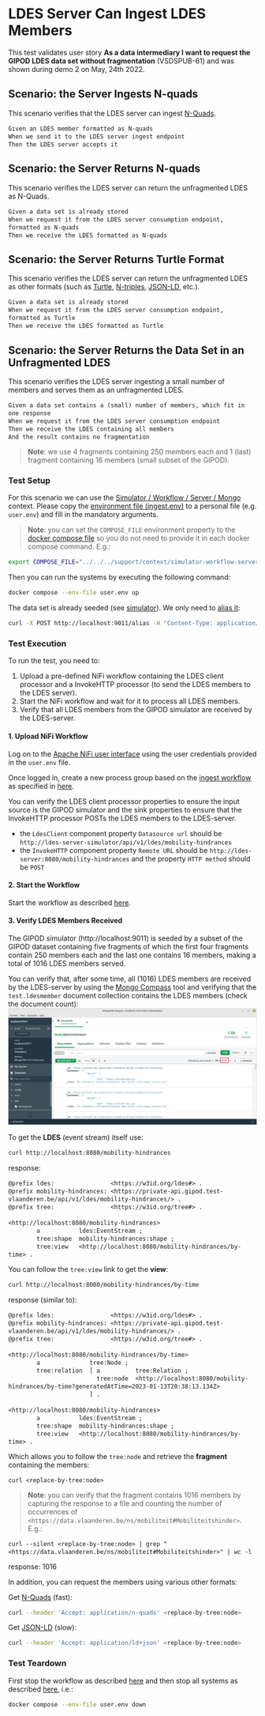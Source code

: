 # LDES Server Can Ingest LDES Members
This test validates user story **As a data intermediary I want to request the GIPOD LDES data set without fragmentation** (VSDSPUB-61) and was shown during demo 2 on May, 24th 2022.

## Scenario: the Server Ingests N-quads
This scenario verifies that the LDES server can ingest [N-Quads](https://www.w3.org/TR/n-quads/).
```gherkin
Given an LDES member formatted as N-quads
When we send it to the LDES server ingest endpoint
Then the LDES server accepts it
```

## Scenario: the Server Returns N-quads
This scenario verifies the LDES server can return the unfragmented LDES as N-Quads.
```gherkin
Given a data set is already stored
When we request it from the LDES server consumption endpoint, formatted as N-quads
Then we receive the LDES formatted as N-quads
```

## Scenario: the Server Returns Turtle Format
This scenario verifies the LDES server can return the unfragmented LDES as other formats (such as [Turtle](https://www.w3.org/TR/turtle/), [N-triples](https://www.w3.org/TR/n-triples/), [JSON-LD](https://www.w3.org/TR/json-ld11/), etc.).
```gherkin
Given a data set is already stored
When we request it from the LDES server consumption endpoint, formatted as Turtle
Then we receive the LDES formatted as Turtle
```

## Scenario: the Server Returns the Data Set in an Unfragmented LDES
This scenario verifies the LDES server ingesting a small number of members and serves them as an unfragmented LDES.
```gherkin
Given a data set contains a (small) number of members, which fit in one response
When we request it from the LDES server consumption endpoint
Then we receive the LDES containing all members
And the result contains no fragmentation
```
> **Note**: we use 4 fragments containing 250 members each and 1 (last) fragment containing 16 members (small subset of the GIPOD).

### Test Setup
For this scenario we can use the [Simulator / Workflow / Server / Mongo](../../../support/context/simulator-workflow-server-mongo/README.md) context. Please copy the [environment file (ingest.env)](./ingest.env) to a personal file (e.g. `user.env`) and fill in the mandatory arguments. 

> **Note**: you can set the `COMPOSE_FILE` environment property to the [docker compose file](../../../support/context/simulator-workflow-server-mongo/docker-compose.yml) so you do not need to provide it in each docker compose command. E.g.:
```bash
export COMPOSE_FILE="../../../support/context/simulator-workflow-server-mongo/docker-compose.yml"
```

Then you can run the systems by executing the following command:
```bash
docker compose --env-file user.env up
```

The data set is already seeded (see [simulator](http://localhost:9011)). We only need to [alias it](./create-alias.json):
```bash
curl -X POST http://localhost:9011/alias -H "Content-Type: application/json" -d '@create-alias.json'
```

### Test Execution
To run the test, you need to:
1. Upload a pre-defined NiFi workflow containing the LDES client processor and a InvokeHTTP processor (to send the LDES members to the LDES server).
2. Start the NiFi workflow and wait for it to process all LDES members.
3. Verify that all LDES members from the GIPOD simulator are received by the LDES-server.

#### 1. Upload NiFi Workflow
Log on to the [Apache NiFi user interface](https://localhost:8443/nifi) using the user credentials provided in the `user.env` file.

Once logged in, create a new process group based on the [ingest workflow](./nifi-workflow.json) as specified in [here](../../../support/context/workflow/README.md#creating-a-workflow).

You can verify the LDES client processor properties to ensure the input source is the GIPOD simulator and the sink properties to ensure that the InvokeHTTP processor POSTs the LDES members to the LDES-server.
* the `LdesClient` component property `Datasource url` should be `http://ldes-server-simulator/api/v1/ldes/mobility-hindrances`
* the `InvokeHTTP` component property `Remote URL` should be `http://ldes-server:8080/mobility-hindrances` and the property `HTTP method` should be `POST`

#### 2. Start the Workflow
Start the workflow as described [here](../../../support/context/workflow/README.md#starting-a-workflow).

#### 3. Verify LDES Members Received
The GIPOD simulator (http://localhost:9011) is seeded by a subset of the GIPOD dataset containing five fragments of which the first four fragments contain 250 members each and the last one contains 16 members, making a total of 1016 LDES members served.

You can verify that, after some time, all (1016) LDES members are received by the LDES-server by using the [Mongo Compass](https://www.mongodb.com/products/compass) tool and verifying that the `test.ldesmember` document collection contains the LDES members (check the document count):
![test.ldesmember document count](./artwork/test-ldesmember-document-count.png)

To get the **LDES** (event stream) itself use:
```bash
curl http://localhost:8080/mobility-hindrances
```
response:
```
@prefix ldes:                <https://w3id.org/ldes#> .
@prefix mobility-hindrances: <https://private-api.gipod.test-vlaanderen.be/api/v1/ldes/mobility-hindrances/> .
@prefix tree:                <https://w3id.org/tree#> .

<http://localhost:8080/mobility-hindrances>
        a           ldes:EventStream ;
        tree:shape  mobility-hindrances:shape ;
        tree:view   <http://localhost:8080/mobility-hindrances/by-time> .
```
You can follow the `tree:view` link to get the **view**:
```bash
curl http://localhost:8080/mobility-hindrances/by-time
```
response (similar to):
```
@prefix ldes:                <https://w3id.org/ldes#> .
@prefix mobility-hindrances: <https://private-api.gipod.test-vlaanderen.be/api/v1/ldes/mobility-hindrances/> .
@prefix tree:                <https://w3id.org/tree#> .

<http://localhost:8080/mobility-hindrances/by-time>
        a              tree:Node ;
        tree:relation  [ a          tree:Relation ;
                         tree:node  <http://localhost:8080/mobility-hindrances/by-time?generatedAtTime=2023-01-13T20:38:13.134Z>
                       ] .

<http://localhost:8080/mobility-hindrances>
        a           ldes:EventStream ;
        tree:shape  mobility-hindrances:shape ;
        tree:view   <http://localhost:8080/mobility-hindrances/by-time> .
```
Which allows you to follow the `tree:node` and retrieve the **fragment** containing the members:
```
curl <replace-by-tree:node>
```
> **Note**: you can verify that the fragment contains 1016 members by capturing the response to a file and counting the number of occurrences of `<https://data.vlaanderen.be/ns/mobiliteit#Mobiliteitshinder>`. E.g.:
```
curl --silent <replace-by-tree:node> | grep "<https://data.vlaanderen.be/ns/mobiliteit#Mobiliteitshinder>" | wc -l
```
response: 1016

In addition, you can request the members using various other formats:

Get [N-Quads](https://www.w3.org/TR/n-quads/) (fast):
```bash
curl --header 'Accept: application/n-quads' <replace-by-tree:node>
```

Get [JSON-LD](https://www.w3.org/TR/json-ld11/) (slow):
```bash
curl --header 'Accept: application/ld+json' <replace-by-tree:node>
```

### Test Teardown
First stop the workflow as described [here](../../../support/context/workflow/README.md#stopping-a-workflow) and then stop all systems as described [here](../../../support/context/simulator-workflow-sink/README.md#stop-the-systems), i.e.:
```bash
docker compose --env-file user.env down
```
